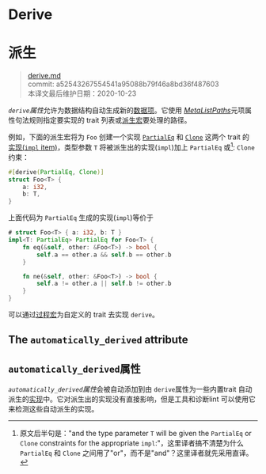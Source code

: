 # Derive
# 派生

>[derive.md](https://github.com/rust-lang/reference/blob/master/src/attributes/derive.md)\
>commit: a52543267554541a95088b79f46a8bd36f487603 \
>本译文最后维护日期：2020-10-23

*`derive`属性*允许为数据结构自动生成新的[数据项][items]。它使用 [_MetaListPaths_]元项属性句法规则指定要实现的 trait 列表或[派生宏][derive macros]要处理的路径。

例如，下面的派生宏将为 `Foo` 创建一个实现 [`PartialEq`] 和 [`Clone`] 这两个 trait 的 [实现(`impl` item)][`impl` item]，类型参数 `T` 将被派生出的实现(`impl`)加上 `PartialEq` 或[^or-and]:  `Clone` 约束：

```rust
#[derive(PartialEq, Clone)]
struct Foo<T> {
    a: i32,
    b: T,
}
```

上面代码为 `PartialEq` 生成的实现(`impl`)等价于

```rust
# struct Foo<T> { a: i32, b: T }
impl<T: PartialEq> PartialEq for Foo<T> {
    fn eq(&self, other: &Foo<T>) -> bool {
        self.a == other.a && self.b == other.b
    }

    fn ne(&self, other: &Foo<T>) -> bool {
        self.a != other.a || self.b != other.b
    }
}
```

可以通过[过程宏][procedural macros]为自定义的 trait 去实现 `derive`。

## The `automatically_derived` attribute
## `automatically_derived`属性

*`automatically_derived`属性*会被自动添加到由 `derive`属性为一些内置trait 自动派生的[实现][implementations]中。它对派生出的实现没有直接影响，但是工具和诊断lint 可以使用它来检测这些自动派生的实现。

[^or-and]: 原文后半句是："and the type parameter `T` will be given the `PartialEq` or `Clone` constraints for the appropriate `impl`:"，这里译者搞不清楚为什么 `PartialEq` 和 `Clone` 之间用了"or"，而不是"and"？这里译者就先采用直译。

[_MetaListPaths_]: ../attributes.md#meta-item-attribute-syntax
[`Clone`]: ../../std/clone/trait.Clone.html
[`PartialEq`]: ../../std/cmp/trait.PartialEq.html
[`impl` item]: ../items/implementations.md
[items]: ../items.md
[derive macros]: ../procedural-macros.md#derive-macros
[implementations]: ../items/implementations.md
[items]: ../items.md
[procedural macros]: ../procedural-macros.md#derive-macros

<!-- 2020-10-25 -->
<!-- checked -->
